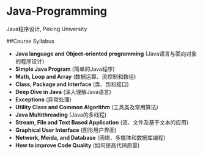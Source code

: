 # Java-Programming
Java程序设计, Peking University

##Course Syllabus
- **Java language and Object-oriented programming** (Java语言与面向对象的程序设计)
- **Simple Java Program** (简单的Java程序)
- **Math, Loop and Array** (数据运算、流控制和数组)
- **Class, Package and Interface** (类、包和接口)
- **Deep Dive in Java** (深入理解Java语言)
- **Exceptions** (异常处理)
- **Utility Class and Common Algorithm** (工具类及常用算法)
- **Java Multithreading** (Java的多线程)
- **Stream, File and Text Based Application** (流、文件及基于文本的应用)
- **Graphical User Interface** (图形用户界面)
- **Network, Meida, and Database** (网络、多媒体和数据库编程)
- **How to improve Code Quality** (如何提高代码质量)

